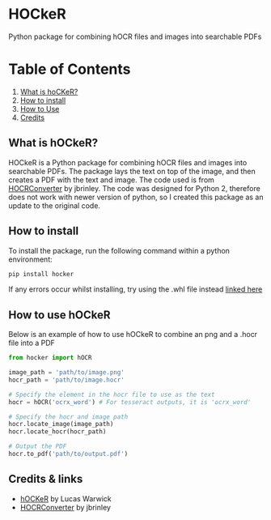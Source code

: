 # HOCkeR
Python package for combining hOCR files and images into searchable PDFs
# Table of Contents
1. [What is hoCKeR?](#what-is-hocker)
2. [How to install](#how-to-install)
3. [How to Use](#how-to-use)
4. [Credits](#credits)

## What is hOCkeR? <a name="what-is-hocker"></a>
HOCkeR is a Python package for combining hOCR files and images into searchable PDFs. The package lays the text on top of the image, and then creates a PDF with the text and image. The code used is from [HOCRConverter](https://github.com/jbrinley/HocrConverter) by jbrinley. The code was designed for Python 2, therefore does not work with newer version of python, so I created this package as an update to the original code. 

## How to install <a name="how-to-install"></a>
To install the package, run the following command within a python environment:
```bash
pip install hocker
```
If any errors occur whilst installing, try using the .whl file instead [linked here](https://pypi.org/project/hocker/#files)

## How to use hOCkeR <a name="how-to-use"></a>
Below is an example of how to use hOCkeR to combine an png and a .hocr file into a PDF

```python
from hocker import hOCR

image_path = 'path/to/image.png'
hocr_path = 'path/to/image.hocr'

# Specify the element in the hocr file to use as the text
hocr = hOCR('ocrx_word') # For tesseract outputs, it is 'ocrx_word'

# Specify the hocr and image path
hocr.locate_image(image_path)
hocr.locate_hocr(hocr_path)

# Output the PDF
hocr.to_pdf('path/to/output.pdf')
```

## Credits & links <a name="credits"></a>
- [hOCKeR](https://pypi.org/project/hocker/) by Lucas Warwick
- [HOCRConverter](https://github.com/jbrinley/HocrConverter) by jbrinley